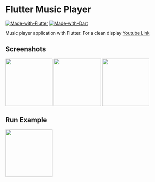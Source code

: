 # Flutter Music Player

[![Made-with-Flutter](https://img.shields.io/badge/Made%20with-Flutter-5fc9f8.svg)](https://flutter.dev/)
[![Made-with-Dart](https://img.shields.io/badge/Made%20with-Dart-13589c.svg)](https://dart.dev/)


Music player application with Flutter. For a clean display <a href="https://www.youtube.com/watch?v=zHuScH5ZziE" target="_blank">Youtube Link</a>

## Screenshots

<img src="https://raw.githubusercontent.com/sbilketay/flutter_music_player/master/screen_1.jpg" width="150"/> <img src="https://raw.githubusercontent.com/sbilketay/flutter_music_player/master/screen_2.jpg" width="150"/>
<img src="https://raw.githubusercontent.com/sbilketay/flutter_music_player/master/screen_3.jpg" width="150"/> 

## Run Example

<img src="https://github.com/sbilketay/flutter_music_player/blob/master/screen.gif" width="150"/>